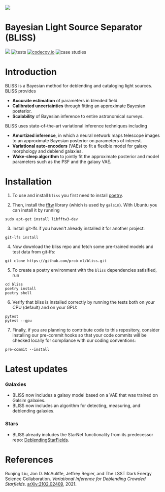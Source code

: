 ![](http://portal.nersc.gov/project/dasrepo/celeste/sample_sky.jpg)


Bayesian Light Source Separator (BLISS)
========================================
[![](https://img.shields.io/badge/docs-master-blue.svg)](https://prob-ml.github.io/bliss/)
![tests](https://github.com/prob-ml/bliss/workflows/tests/badge.svg)
[![codecov.io](https://codecov.io/gh/prob-ml/bliss/branch/master/graphs/badge.svg?branch=master&token=Jgzv0gn3rA)](http://codecov.io/github/prob-ml/bliss?branch=master)
![case studies](https://github.com/prob-ml/bliss/actions/workflows/case_studies.yml/badge.svg)

# Introduction

BLISS is a Bayesian method for deblending and cataloging light sources. BLISS provides
  - __Accurate estimation__ of parameters in blended field.
  - __Calibrated uncertainties__ through fitting an approximate Bayesian posterior.
  - __Scalability__ of Bayesian inference to entire astronomical surveys.

BLISS uses state-of-the-art variational inference techniques including
  - __Amortized inference__, in which a neural network maps telescope images to an approximate Bayesian posterior on parameters of interest.
  - __Variational auto-encoders__ (VAEs) to fit a flexible model for galaxy morphology and deblend galaxies.
  - __Wake-sleep algorithm__ to jointly fit the approximate posterior and model parameters such as the PSF and the galaxy VAE.

# Installation

1. To use and install `bliss` you first need to install [poetry](https://python-poetry.org/docs/).

2. Then, install the [fftw](http://www.fftw.org) library (which is used by `galsim`). With Ubuntu you can install it by running
```
sudo apt-get install libfftw3-dev
```

3. Install git-lfs if you haven't already installed it for another project:
```
git-lfs install
```

4. Now download the bliss repo and fetch some pre-trained models and test data from git-lfs:
```
git clone https://github.com/prob-ml/bliss.git
```

5. To create a poetry environment with the `bliss` dependencies satisified, run
```
cd bliss
poetry install
poetry shell
```

6. Verify that bliss is installed correctly by running the tests both on your CPU (default) and on your GPU:
```
pytest
pytest --gpu
```

7. Finally, if you are planning to contribute code to this repository, consider installing our pre-commit hooks so that your code commits will be checked locally for compliance with our coding conventions:
```
pre-commit --install
```

# Latest updates
### Galaxies
   - BLISS now includes a galaxy model based on a VAE that was trained on Galsim galaxies.
   - BLISS now includes an algorithm for detecting, measuring, and deblending galaxies.

### Stars
   - BLISS already includes the StarNet functionality from its predecessor repo: [DeblendingStarFields](https://github.com/Runjing-Liu120/DeblendingStarfields).


# References

Runjing Liu, Jon D. McAuliffe, Jeffrey Regier, and The LSST Dark Energy Science Collaboration. *Variational Inference for Deblending Crowded Starfields.* [arXiv:2102.02409](https://arxiv.org/abs/2102.02409), 2021.
